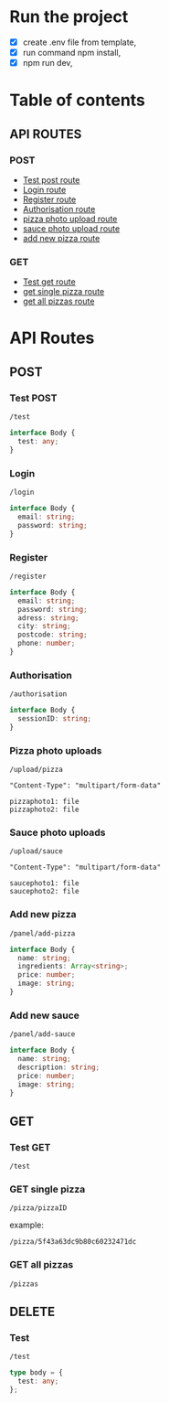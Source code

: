 # Run the project

- [x] create .env file from template,
- [x] run command npm install,
- [x] npm run dev,

# Table of contents

## API ROUTES

### POST

- [Test post route](###Test-POST)
- [Login route](###Login)
- [Register route](###Register)
- [Authorisation route](###Authorisation)
- [pizza photo upload route](###Pizza-photo-uploads)
- [sauce photo upload route](###Sauce-photo-uploads)
- [add new pizza route](###Add-new-pizza)

### GET

- [Test get route](###Test-GET)
- [get single pizza route](###GET-single-pizza)
- [get all pizzas route](###GET-all-pizzas)

# API Routes

## POST

### Test POST

```
/test
```

```typescript
interface Body {
  test: any;
}
```

### Login

```
/login
```

```typescript
interface Body {
  email: string;
  password: string;
}
```

### Register

```
/register
```

```typescript
interface Body {
  email: string;
  password: string;
  adress: string;
  city: string;
  postcode: string;
  phone: number;
}
```

### Authorisation

```
/authorisation
```

```typescript
interface Body {
  sessionID: string;
}
```

### Pizza photo uploads

```
/upload/pizza
```

```
"Content-Type": "multipart/form-data"

pizzaphoto1: file
pizzaphoto2: file
```

### Sauce photo uploads

```
/upload/sauce
```

```
"Content-Type": "multipart/form-data"

saucephoto1: file
saucephoto2: file
```

### Add new pizza

```
/panel/add-pizza
```

```typescript
interface Body {
  name: string;
  ingredients: Array<string>;
  price: number;
  image: string;
}
```

### Add new sauce

```
/panel/add-sauce
```

```typescript
interface Body {
  name: string;
  description: string;
  price: number;
  image: string;
}
```

## GET

### Test GET

```
/test
```

### GET single pizza

```
/pizza/pizzaID
```

example:

```
/pizza/5f43a63dc9b80c60232471dc
```

### GET all pizzas

```
/pizzas
```

## DELETE

### Test

```
/test
```

```typescript
type body = {
  test: any;
};
```
